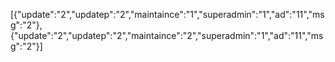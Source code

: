 [{"update":"2","updatep":"2","maintaince":"1","superadmin":"1","ad":"11","msg":"2"},{"update":"2","updatep":"2","maintaince":"2","superadmin":"1","ad":"11","msg":"2"}]
